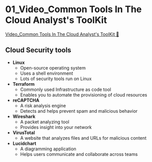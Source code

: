 # 01_Video_Common Tools In The Cloud Analyst's ToolKit

[Video_Common Tools In The Cloud Analyst's ToolKit &#128279;](https://www.coursera.org/learn/introduction-to-security-principles-in-cloud-computing/lecture/h20AU/common-tools-in-the-cloud-analysts-toolkit)

## Cloud Security tools

- **Linux**
  - Open-source operating system
  - Uses a shell environment
  - Lots of security tools run on Linux
- **Terraform**
  - Commonly used Infrastructure as code tool
  - Enables you to automate the provisioning of cloud resources
- **reCAPTCHA**
  - A risk analysis engine
  - Detects and helps prevent spam and malicious behavior
- **Wireshark**
  - A packet analyzing tool
  - Provides insight into your network
- **VirusTotal**
  - A website that analyzes files and URLs for malicious content
- **Lucidchart**
  - A diagramming application
  - Helps users communicate and collaborate across teams
